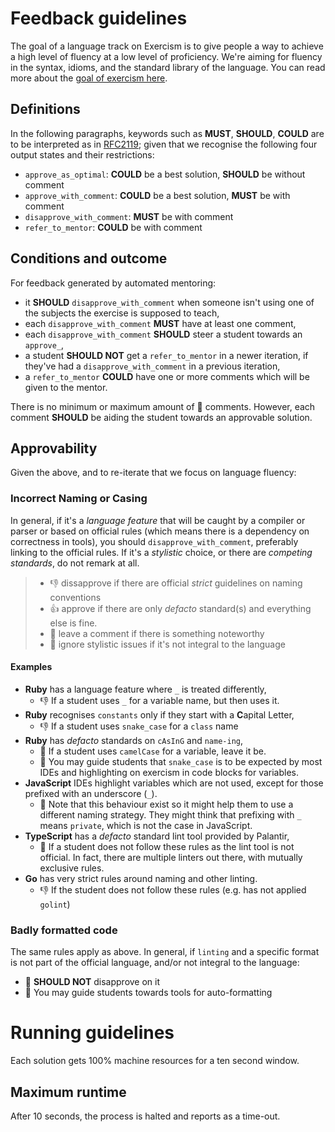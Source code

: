 # Feedback guidelines

The goal of a language track on Exercism is to give people a way to achieve a
high level of fluency at a low level of proficiency. We're aiming for fluency
in the syntax, idioms, and the standard library of the language. You can read
more about the [goal of exercism here](https://github.com/exercism/docs/blob/master/about/goal-of-exercism.md).

## Definitions

In the following paragraphs, keywords such as **MUST**, **SHOULD**, **COULD**
are to be interpreted as in [RFC2119](https://www.ietf.org/rfc/rfc2119.txt);
given that we recognise the following four output states and their restrictions:

- `approve_as_optimal`: **COULD** be a best solution, **SHOULD** be without comment
- `approve_with_comment`: **COULD** be a best solution, **MUST** be with comment
- `disapprove_with_comment`: **MUST** be with comment
- `refer_to_mentor`: **COULD** be with comment

## Conditions and outcome

For feedback generated by automated mentoring:

- it **SHOULD** `disapprove_with_comment` when someone isn't using one of the
  subjects the exercise is supposed to teach,
- each `disapprove_with_comment` **MUST** have at least one comment,
- each `disapprove_with_comment` **SHOULD** steer a student towards an `approve_`,
- a student **SHOULD NOT** get a `refer_to_mentor` in a newer iteration, if they've
  had a `disapprove_with_comment` in a previous iteration,
- a `refer_to_mentor` **COULD** have one or more comments which will be given to
  the mentor.

There is no minimum or maximum amount of :speech_balloon: comments. However, each
comment **SHOULD** be aiding the student towards an approvable solution.

## Approvability

Given the above, and to re-iterate that we focus on language fluency:

### Incorrect Naming or Casing

In general, if it's a _language feature_ that will be caught by a compiler or parser
or based on official rules (which means there is a dependency on correctness in
tools), you should `disapprove_with_comment`, preferably linking to the official
rules. If it's a _stylistic_ choice, or there are _competing standards_, do not
remark at all.

> - :-1: dissapprove if there are official *strict* guidelines on naming conventions
> - :+1: approve if there are only _defacto_ standard(s) and everything else is fine.
> - :speech_balloon: leave a comment if there is something noteworthy
> - :no_bell: ignore stylistic issues if it's not integral to the language

#### Examples

- **Ruby** has a language feature where `_` is treated differently,
  - :-1: If a student uses `_` for a variable name, but then uses it.
- **Ruby** recognises `constants` only if they start with a **C**apital Letter,
  - :-1: If a student uses `snake_case` for a `class` name
- **Ruby** has _defacto_ standards on `cAsInG` and `name-ing`,
  - :no_bell: If a student uses `camelCase` for a variable, leave it be.
  - :speech_balloon: You may guide students that `snake_case` is to be expected by
    most IDEs and highlighting on exercism in code blocks for variables.
- **JavaScript** IDEs highlight variables which are not used, except for those
  prefixed with an underscore (`_`).
  - :speech_balloon: Note that this behaviour exist so it might help them to use a
    different naming strategy. They might think that prefixing with `_` means 
    `private`, which is not the case in JavaScript.
- **TypeScript** has a _defacto_ standard lint tool provided by Palantir,
  - :no_bell: If a student does not follow these rules as the lint tool is not 
    official. In fact, there are multiple linters out there, with mutually exclusive
    rules.
- **Go** has very strict rules around naming and other linting.
  - :-1: If the student does not follow these rules (e.g. has not applied `golint`)

### Badly formatted code

The same rules apply as above. In general, if `linting` and a specific format is not
part of the official language, and/or not integral to the language:
- :no_bell: **SHOULD NOT** disapprove on it
- :speech_balloon: You may guide students towards tools for auto-formatting

# Running guidelines

Each solution gets 100% machine resources for a ten second window.

## Maximum runtime

After 10 seconds, the process is halted and reports as a time-out.
